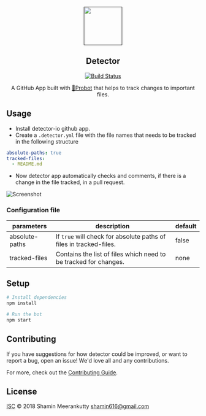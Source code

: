 <p align="center">
  <a href="">
    <img width="100" height="100" alt="" src="https://user-images.githubusercontent.com/8272719/47097001-0cdea500-d24e-11e8-921d-b1288b122a3b.png"></a>
</p>

<h2 align="center">Detector</h2>


<p align="center"> 
<a href="https://travis-ci.org/shaminmeerankutty/detector"><img alt="Build Status" src="https://travis-ci.org/shaminmeerankutty/detector.png?branch=master"></a>
</p>

<p align="center">A GitHub App built with <a href="https://github.com/probot/probot"">🤖Probot</a> that helps to track changes to important files.</p>

## Usage

- Install detector-io github app.
- Create a `.detector.yml` file with the file names that needs to be tracked in the following structure
```yml
absolute-paths: true
tracked-files:
  - README.md
```
- Now detector app automatically checks and comments, if there is a change in the file tracked, in a pull request.

![Screenshot](https://raw.githubusercontent.com/shaminmeerankutty/detector/master/screenshot.png)

### Configuration file

| parameters    | description | default       |
| ------------- |-------------| ------------- |
| absolute-paths|If `true` will check for absolute paths of files in tracked-files.| false         |
| tracked-files |Contains the list of files which need to be tracked for changes. | none          |

## Setup

```sh
# Install dependencies
npm install

# Run the bot
npm start
```

## Contributing

If you have suggestions for how detector could be improved, or want to report a bug, open an issue! We'd love all and any contributions.

For more, check out the [Contributing Guide](CONTRIBUTING.md).

## License

[ISC](LICENSE) © 2018 Shamin Meerankutty <shamin616@gmail.com>
